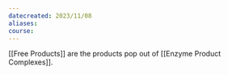 ```yaml
---
datecreated: 2023/11/08
aliases: 
course:
---
```

[[Free Products]] are the products pop out of [[Enzyme Product Complexes]]. 